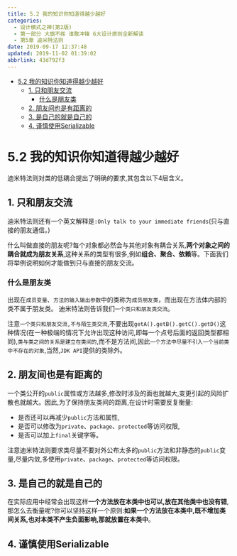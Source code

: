 ```yaml
---
title: 5.2 我的知识你知道得越少越好
categories: 
  - 设计模式之禅(第2版)
  - 第一部分 大旗不挥 谁敢冲锋 6大设计原则全新解读
  - 第5章 迪米特法则
date: 2019-09-17 12:37:48
updated: 2019-11-02 01:39:02
abbrlink: 43d792f3
---
```

- [5.2 我的知识你知道得越少越好](/ReadingNotes/43d792f3/#5-2-我的知识你知道得越少越好)
    - [1. 只和朋友交流](/ReadingNotes/43d792f3/#1-只和朋友交流)
        - [什么是朋友类](/ReadingNotes/43d792f3/#什么是朋友类)
    - [2. 朋友间也是有距离的](/ReadingNotes/43d792f3/#2-朋友间也是有距离的)
    - [3. 是自己的就是自己的](/ReadingNotes/43d792f3/#3-是自己的就是自己的)
    - [4. 谨慎使用Serializable](/ReadingNotes/43d792f3/#4-谨慎使用Serializable)

<!--more-->
<script src="https://cdn.bootcss.com/jquery/3.4.0/jquery.slim.min.js"></script>
<script>$(document).ready(function () {$(".post-body > ul:nth-child(1)").hide();});</script>

<!--end-->
<!--SSTStart-->
# 5.2 我的知识你知道得越少越好 #
迪米特法则对类的低耦合提出了明确的要求,其包含以下4层含义。
## 1. 只和朋友交流 ##
迪米特法则还有一个英文解释是`:Only talk to your immediate friends`(只与直接的朋友通信。)

什么叫做直接的朋友呢?每个对象都必然会与其他对象有耦合关系,**两个对象之间的耦合就成为朋友关系**,这种关系的类型有很多,例如**组合、聚合、依赖**等。下面我们将举例说明如何才能做到只与直接的朋友交流。
### 什么是朋友类 ###
出现在`成员变量`、`方法的输入输出参数`中的类称为`成员朋友类`，而出现在方法体内部的类不属于朋友类。
迪米特法则告诉我们`一个类只和朋友类交流`。

注意`一个类只和朋友交流,不与陌生类交流`,不要出现`getA().getB().getC().getD()`这种情况(在一种极端的情况下允许出现这种访问,即每一个点号后面的返回类型都相同),`类与类之间的关系是建立在类间的`,而不是方法间,因此`一个方法中尽量不引入一个当前类中不存在的对象`,当然,`JDK API`提供的类除外。
## 2. 朋友间也是有距离的 ##
一个类公开的`public`属性或方法越多,修改时涉及的面也就越大,变更引起的风险扩散也就越大。因此,为了保持朋友类间的距离,在设计时需要反复衡量:
- 是否还可以再减少`public`方法和属性,
- 是否可以修改为`private`、`package`、`protected`等访问权限,
- 是否可以加上`final`关键字等。

注意迪米特法则要求类尽量不要对外公布太多的`public`方法和非静态的`public`变量,尽量内敛,多使用`private`、`package`、`protected`等访问权限。
## 3. 是自己的就是自己的 ##
在实际应用中经常会出现这样**一个方法放在本类中也可以,放在其他类中也没有错**,那怎么去衡量呢?你可以坚持这样一个原则:**如果一个方法放在本类中,既不增加类间关系,也对本类不产生负面影响,那就放置在本类中**。
## 4. 谨慎使用Serializable ##
<!--SSTStop-->

